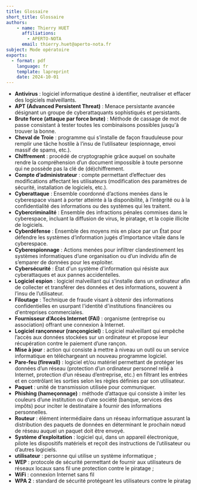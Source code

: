 ```yaml
---
title: Glossaire
short_title: Glossaire
authors: 
    - name: Thierry HUET
      affiliations: 
        - APERTO-NOTA
      email: thierry.huet@aperto-nota.fr
subject: Mode opératoire
exports: 
  - format: pdf
    language: fr
    template: lapreprint
    date: 2024-10-01
---
```


- **Antivirus** : logiciel informatique destiné à identifier, neutraliser et effacer des logiciels malveillants.
- **APT (Advanced Persistent Threat)** : Menace persistante avancée désignant un groupe de cyberattaquants sophistiqués et persistants.
- **Brute force (attaque par force brute)** : Méthode de cassage de mot de passe consistant à tester toutes les combinaisons possibles jusqu'à trouver la bonne.
- **Cheval de Troie** : programme qui s’installe de façon frauduleuse pour remplir une tâche hostile à l’insu de l’utilisateur (espionnage, envoi massif de spams, etc.).
- **Chiffrement** : procédé de cryptographie grâce auquel on souhaite rendre la compréhension d’un document impossible à toute personne qui ne possède pas la clé de (dé)chiffrement.
- **Compte d’administrateur** : compte permettant d’effectuer des modifications affectant les utilisateurs (modification des paramètres de sécurité, installation de logiciels, etc.).
- **Cyberattaque** : Ensemble coordonné d’actions menées dans le cyberespace visant à porter atteinte à la disponibilité, à l’intégrité ou à la confidentialité des informations ou des systèmes qui les traitent.
- **Cybercriminalité** : Ensemble des infractions pénales commises dans le cyberespace, incluant la diffusion de virus, le piratage, et la copie illicite de logiciels.
- **Cyberdéfense** : Ensemble des moyens mis en place par un État pour défendre les systèmes d’information jugés d’importance vitale dans le cyberespace.
- **Cyberespionnage** : Actions menées pour infiltrer clandestinement les systèmes informatiques d’une organisation ou d’un individu afin de s’emparer de données pour les exploiter.
- **Cybersécurité** : État d'un système d'information qui résiste aux cyberattaques et aux pannes accidentelles.
- **Logiciel espion** : logiciel malveillant qui s’installe dans un ordinateur afin de collecter et transférer des données et des informations, souvent à l’insu de l’utilisateur.
- **Filoutage** : Technique de fraude visant à obtenir des informations confidentielles en usurpant l'identité d'institutions financières ou d'entreprises commerciales.
- **Fournisseur d’Accès Internet (FAI)** : organisme (entreprise ou association) offrant une connexion à Internet.
- **Logiciel rançonneur (rançongiciel)** : Logiciel malveillant qui empêche l’accès aux données stockées sur un ordinateur et propose leur récupération contre le paiement d’une rançon.
- **Mise à jour** : action qui consiste à mettre à niveau un outil ou un service informatique en téléchargeant un nouveau programme logiciel.
- **Pare-feu (firewall)** : logiciel et/ou matériel permettant de protéger les données d’un réseau (protection d’un ordinateur personnel relié à Internet, protection d’un réseau d’entreprise, etc.) en filtrant les entrées et en contrôlant les sorties selon les règles définies par son utilisateur.
- **Paquet** : unité de transmission utilisée pour communiquer.
- **Phishing (hameçonnage)** : méthode d’attaque qui consiste à imiter les couleurs d’une institution ou d’une société (banque, services des impôts) pour inciter le destinataire à fournir des informations personnelles.
- **Routeur** : élément intermédiaire dans un réseau informatique assurant la distribution des paquets de données en déterminant le prochain nœud de réseau auquel un paquet doit être envoyé.
- **Système d’exploitation** : logiciel qui, dans un appareil électronique, pilote les dispositifs matériels et reçoit des instructions de l’utilisateur ou d’autres logiciels.
- **utilisateur** : personne qui utilise un système informatique ;
- **WEP** : protocole de sécurité permettant de fournir aux utilisateurs de réseaux locaux sans fil une protection contre le piratage ;
- **WiFi** : connexion Internet sans fil
- **WPA 2** : standard de sécurité protégeant les utilisateurs contre le piratag